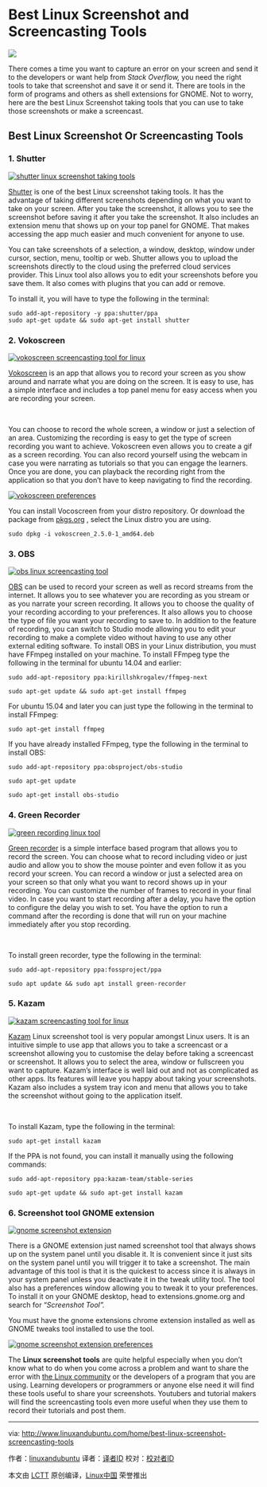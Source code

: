 Best Linux Screenshot and Screencasting Tools
======
![](http://www.linuxandubuntu.com/uploads/2/1/1/5/21152474/best-linux-screenshot-and-screencasting-tools_orig.jpg)

There comes a time you want to capture an error on your screen and send it to the developers or want help from _Stack Overflow,_ you need the right tools to take that screenshot and save it or send it. There are tools in the form of programs and others as shell extensions for GNOME. Not to worry, here are the best Linux Screenshot taking tools that you can use to take those screenshots or make a screencast.

## Best Linux Screenshot Or Screencasting Tools

### 1\. Shutter

 [![shutter linux screenshot taking tools](http://www.linuxandubuntu.com/uploads/2/1/1/5/21152474/shutter-linux-screenshot-taking-tools_orig.jpg)][2] 
 
[Shutter][3] is one of the best Linux screenshot taking tools. It has the advantage of taking different screenshots depending on what you want to take on your screen. After you take the screenshot, it allows you to see the screenshot before saving it after you take the screenshot. It also includes an extension menu that shows up on your top panel for GNOME. That makes accessing the app much easier and much convenient for anyone to use.

​You can take screenshots of a selection, a window, desktop, window under cursor, section, menu, tooltip or web. Shutter allows you to upload the screenshots directly to the cloud using the preferred cloud services provider. This Linux tool also allows you to edit your screenshots before you save them. It also comes with plugins that you can add or remove.

To install it, you will have to type the following in the terminal:

```
sudo add-apt-repository -y ppa:shutter/ppa
sudo apt-get update && sudo apt-get install shutter
```

### 2. Vokoscreen

 [![vokoscreen screencasting tool for linux](http://www.linuxandubuntu.com/uploads/2/1/1/5/21152474/vokoscreen-screencasting-tool-for-linux_orig.jpg)][4] 
 
 
[Vokoscreen][5] is an app that allows you to record your screen as you show around and narrate what you are doing on the screen. It is easy to use, has a simple interface and includes a top panel menu for easy access when you are recording your screen.

​

You can choose to record the whole screen, a window or just a selection of an area. Customizing the recording is easy to get the type of screen recording you want to achieve. Vokoscreen even allows you to create a gif as a screen recording. You can also record yourself using the webcam in case you were narrating as tutorials so that you can engage the learners. Once you are done, you can playback the recording right from the application so that you don’t have to keep navigating to find the recording.

 [![vokoscreen preferences](http://www.linuxandubuntu.com/uploads/2/1/1/5/21152474/vokoscreen-preferences_orig.jpg)][6] 

You can install Vocoscreen from your distro repository. Or download the package from [pkgs.org][7] , select the Linux distro you are using.

```
sudo dpkg -i vokoscreen_2.5.0-1_amd64.deb
```

### 3. OBS

 [![obs linux screencasting tool](http://www.linuxandubuntu.com/uploads/2/1/1/5/21152474/obs-linux-screencasting-tool_orig.jpg)][8]
 
[OBS][9] can be used to record your screen as well as record streams from the internet. It allows you to see whatever you are recording as you stream or as you narrate your screen recording. It allows you to choose the quality of your recording according to your preferences. It also allows you to choose the type of file you want your recording to save to. In addition to the feature of recording, you can switch to Studio mode allowing you to edit your recording to make a complete video without having to use any other external editing software. To install OBS in your Linux distribution, you must have FFmpeg installed on your machine. To install FFmpeg type the following in the terminal for ubuntu 14.04 and earlier:

```
sudo add-apt-repository ppa:kirillshkrogalev/ffmpeg-next

sudo apt-get update && sudo apt-get install ffmpeg
```

​For ubuntu 15.04 and later you can just type the following in the terminal to install FFmpeg:

```
sudo apt-get install ffmpeg
```

​If you have already installed FFmpeg, type the following in the terminal to install OBS:

```
sudo add-apt-repository ppa:obsproject/obs-studio

sudo apt-get update

sudo apt-get install obs-studio
```

### 4. Green Recorder

 [![green recording linux tool](http://www.linuxandubuntu.com/uploads/2/1/1/5/21152474/green-recording-linux-tool_orig.jpg)][10] 

[Green recorder][11] is a simple interface based program that allows you to record the screen. You can choose what to record including video or just audio and allow you to show the mouse pointer and even follow it as you record your screen. You can record a window or just a selected area on your screen so that only what you want to record shows up in your recording. You can customize the number of frames to record in your final video. In case you want to start recording after a delay, you have the option to configure the delay you wish to set. You have the option to run a command after the recording is done that will run on your machine immediately after you stop recording.

​

To install green recorder, type the following in the terminal:

```
sudo add-apt-repository ppa:fossproject/ppa

sudo apt update && sudo apt install green-recorder
```

### 5. Kazam

 [![kazam screencasting tool for linux](http://www.linuxandubuntu.com/uploads/2/1/1/5/21152474/kazam-screencasting-tool-for-linux_orig.jpg)][12]

[Kazam][13] Linux screenshot tool is very popular amongst Linux users. It is an intuitive simple to use app that allows you to take a screencast or a screenshot allowing you to customise the delay before taking a screencast or screenshot. It allows you to select the area, window or fullscreen you want to capture. Kazam’s interface is well laid out and not as complicated as other apps. Its features will leave you happy about taking your screenshots. Kazam also includes a system tray icon and menu that allows you to take the screenshot without going to the application itself.

​​

To install Kazam, type the following in the terminal:

```
sudo apt-get install kazam
```

​If the PPA is not found, you can install it manually using the following commands:

```
sudo add-apt-repository ppa:kazam-team/stable-series

sudo apt-get update && sudo apt-get install kazam
```

### 6. Screenshot tool GNOME extension

 [![gnome screenshot extension](http://www.linuxandubuntu.com/uploads/2/1/1/5/21152474/gnome-screenshot-extension-compressed_orig.jpg)][1] 

There is a GNOME extension just named screenshot tool that always shows up on the system panel until you disable it. It is convenient since it just sits on the system panel until you will trigger it to take a screenshot. The main advantage of this tool is that it is the quickest to access since it is always in your system panel unless you deactivate it in the tweak utility tool. The tool also has a preferences window allowing you to tweak it to your preferences. To install it on your GNOME desktop, head to extensions.gnome.org and search for “_Screenshot Tool”._ 

You must have the gnome extensions chrome extension installed as well as GNOME tweaks tool installed to use the tool.

 [![gnome screenshot extension preferences](http://www.linuxandubuntu.com/uploads/2/1/1/5/21152474/gnome-screenshot-extension-preferences_orig.jpg)][14] 

The **Linux screenshot tools** are quite helpful especially when you don’t know what to do when you come across a problem and want to share the error with [the Linux community][15] or the developers of a program that you are using. Learning developers or programmers or anyone else need it will find these tools useful to share your screenshots. Youtubers and tutorial makers will find the screencasting tools even more useful when they use them to record their tutorials and post them.​


--------------------------------------------------------------------------------

via: http://www.linuxandubuntu.com/home/best-linux-screenshot-screencasting-tools

作者：[linuxandubuntu][a]
译者：[译者ID](https://github.com/译者ID)
校对：[校对者ID](https://github.com/校对者ID)

本文由 [LCTT](https://github.com/LCTT/TranslateProject) 原创编译，[Linux中国](https://linux.cn/) 荣誉推出

[a]:http://www.linuxandubuntu.com
[1]:http://www.linuxandubuntu.com/uploads/2/1/1/5/21152474/gnome-screenshot-extension-compressed_orig.jpg
[2]:http://www.linuxandubuntu.com/uploads/2/1/1/5/21152474/shutter-linux-screenshot-taking-tools_orig.jpg
[3]:http://shutter-project.org/
[4]:http://www.linuxandubuntu.com/uploads/2/1/1/5/21152474/vokoscreen-screencasting-tool-for-linux_orig.jpg
[5]:https://github.com/vkohaupt/vokoscreen
[6]:http://www.linuxandubuntu.com/uploads/2/1/1/5/21152474/vokoscreen-preferences_orig.jpg
[7]:https://pkgs.org/download/vokoscreen
[8]:http://www.linuxandubuntu.com/uploads/2/1/1/5/21152474/obs-linux-screencasting-tool_orig.jpg
[9]:https://obsproject.com/
[10]:http://www.linuxandubuntu.com/uploads/2/1/1/5/21152474/green-recording-linux-tool_orig.jpg
[11]:https://github.com/foss-project/green-recorder
[12]:http://www.linuxandubuntu.com/uploads/2/1/1/5/21152474/kazam-screencasting-tool-for-linux_orig.jpg
[13]:https://launchpad.net/kazam
[14]:http://www.linuxandubuntu.com/uploads/2/1/1/5/21152474/gnome-screenshot-extension-preferences_orig.jpg
[15]:http://www.linuxandubuntu.com/home/top-10-communities-to-help-you-learn-linux
